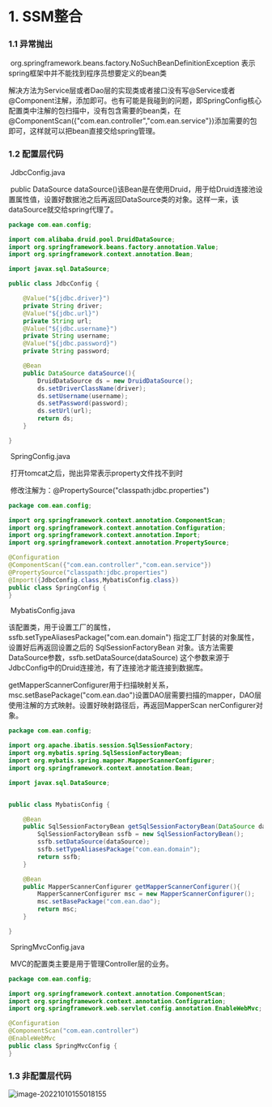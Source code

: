 # 1. SSM整合

### 	1.1 异常抛出

​		org.springframework.beans.factory.NoSuchBeanDefinitionException 表示spring框架中并不能找到程序员想要定义的bean类

​		解决方法为Service层或者Dao层的实现类或者接口没有写@Service或者@Component注解，添加即可。也有可能是我碰到的问题，即SpringConfig核心配置类中注解的包扫描中，没有包含需要的bean类，在@ComponentScan({"com.ean.controller","com.ean.service"})添加需要的包即可，这样就可以把bean直接交给spring管理。

### 	1.2 配置层代码

​		JdbcConfig.java

​		public DataSource dataSource()该Bean是在使用Druid，用于给Druid连接池设置属性值，设置好数据池之后再返回DataSource类的对象。这样一来，该dataSource就交给spring代理了。

```java
package com.ean.config;

import com.alibaba.druid.pool.DruidDataSource;
import org.springframework.beans.factory.annotation.Value;
import org.springframework.context.annotation.Bean;

import javax.sql.DataSource;

public class JdbcConfig {

    @Value("${jdbc.driver}")
    private String driver;
    @Value("${jdbc.url}")
    private String url;
    @Value("${jdbc.username}")
    private String username;
    @Value("${jdbc.password}")
    private String password;

    @Bean
    public DataSource dataSource(){
        DruidDataSource ds = new DruidDataSource();
        ds.setDriverClassName(driver);
        ds.setUsername(username);
        ds.setPassword(password);
        ds.setUrl(url);
        return ds;
    }

}

```

​		SpringConfig.java

​		打开tomcat之后，抛出异常表示property文件找不到时

​		修改注解为：@PropertySource("classpath:jdbc.properties")

```java
package com.ean.config;

import org.springframework.context.annotation.ComponentScan;
import org.springframework.context.annotation.Configuration;
import org.springframework.context.annotation.Import;
import org.springframework.context.annotation.PropertySource;

@Configuration
@ComponentScan({"com.ean.controller","com.ean.service"})
@PropertySource("classpath:jdbc.properties")
@Import({JdbcConfig.class,MybatisConfig.class})
public class SpringConfig {
}

```

​		MybatisConfig.java

​		该配置类，用于设置工厂的属性，ssfb.setTypeAliasesPackage("com.ean.domain") 指定工厂封装的对象属性，设置好后再返回设置之后的 SqlSessionFactoryBean 对象。该方法需要DataSource参数，ssfb.setDataSource(dataSource) 这个参数来源于JdbcConfig中的Druid连接池，有了连接池才能连接到数据库。

​		getMapperScannerConfigurer用于扫描映射关系，msc.setBasePackage("com.ean.dao")设置DAO层需要扫描的mapper，DAO层使用注解的方式映射。设置好映射路径后，再返回MapperScan nerConfigurer对象。

```java
package com.ean.config;

import org.apache.ibatis.session.SqlSessionFactory;
import org.mybatis.spring.SqlSessionFactoryBean;
import org.mybatis.spring.mapper.MapperScannerConfigurer;
import org.springframework.context.annotation.Bean;

import javax.sql.DataSource;


public class MybatisConfig {

    @Bean
    public SqlSessionFactoryBean getSqlSessionFactoryBean(DataSource dataSource){
        SqlSessionFactoryBean ssfb = new SqlSessionFactoryBean();
        ssfb.setDataSource(dataSource);
        ssfb.setTypeAliasesPackage("com.ean.domain");
        return ssfb;
    }

    @Bean
    public MapperScannerConfigurer getMapperScannerConfigurer(){
        MapperScannerConfigurer msc = new MapperScannerConfigurer();
        msc.setBasePackage("com.ean.dao");
        return msc;
    }

}

```

​		SpringMvcConfig.java

​		MVC的配置类主要是用于管理Controller层的业务。

```java
package com.ean.config;

import org.springframework.context.annotation.ComponentScan;
import org.springframework.context.annotation.Configuration;
import org.springframework.web.servlet.config.annotation.EnableWebMvc;

@Configuration
@ComponentScan("com.ean.controller")
@EnableWebMvc
public class SpringMvcConfig {
}

```

### 	1.3 非配置层代码

![image-20221010155018155](C:\Users\Asphyxia\AppData\Roaming\Typora\typora-user-images\image-20221010155018155.png)

